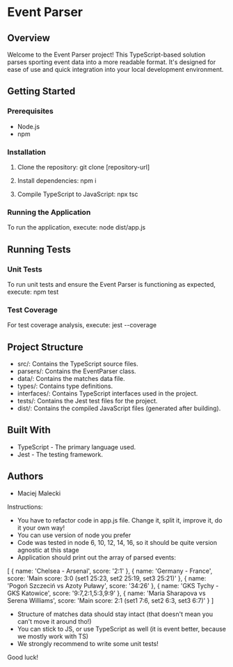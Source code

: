 # Event Parser

## Overview
Welcome to the Event Parser project! This TypeScript-based solution parses sporting event data into a more readable format. It's designed for ease of use and quick integration into your local development environment.

## Getting Started

### Prerequisites
- Node.js
- npm

### Installation
1. Clone the repository:
   git clone [repository-url]

2. Install dependencies:
   npm i

3. Compile TypeScript to JavaScript:
   npx tsc

### Running the Application
To run the application, execute:
node dist/app.js

## Running Tests

### Unit Tests
To run unit tests and ensure the Event Parser is functioning as expected, execute:
npm test

### Test Coverage
For test coverage analysis, execute:
jest --coverage

## Project Structure

- src/: Contains the TypeScript source files.
- parsers/: Contains the EventParser class.
- data/: Contains the matches data file.
- types/: Contains type definitions.
- interfaces/: Contains TypeScript interfaces used in the project.
- tests/: Contains the Jest test files for the project.
- dist/: Contains the compiled JavaScript files (generated after building).

## Built With

- TypeScript - The primary language used.
- Jest - The testing framework.

## Authors

- Maciej Malecki

Instructions:
- You have to refactor code in app.js file. Change it, split it, improve it, do it your own way!
- You can use version of node you prefer
- Code was tested in node 6, 10, 12, 14, 16, so it should be quite version agnostic at this stage
- Application should print out the array of parsed events:

[
  { 
    name: 'Chelsea - Arsenal',
    score: '2:1' 
  },
  {
    name: 'Germany - France',
    score: 'Main score: 3:0 (set1 25:23, set2 25:19, set3 25:21)'
  },
  { 
    name: 'Pogoń Szczeciń vs Azoty Puławy',
    score: '34:26'
  },
  { 
    name: 'GKS Tychy - GKS Katowice',
    score: '9:7,2:1,5:3,9:9' 
  },
  {
    name: 'Maria Sharapova vs Serena Williams',
    score: 'Main score: 2:1 (set1 7:6, set2 6:3, set3 6:7)'
  }
]

- Structure of matches data should stay intact (that doesn't mean you can't move it around tho!)
- You can stick to JS, or use TypeScript as well (it is event better, because we mostly work with TS)
- We strongly recommend to write some unit tests!

Good luck!


